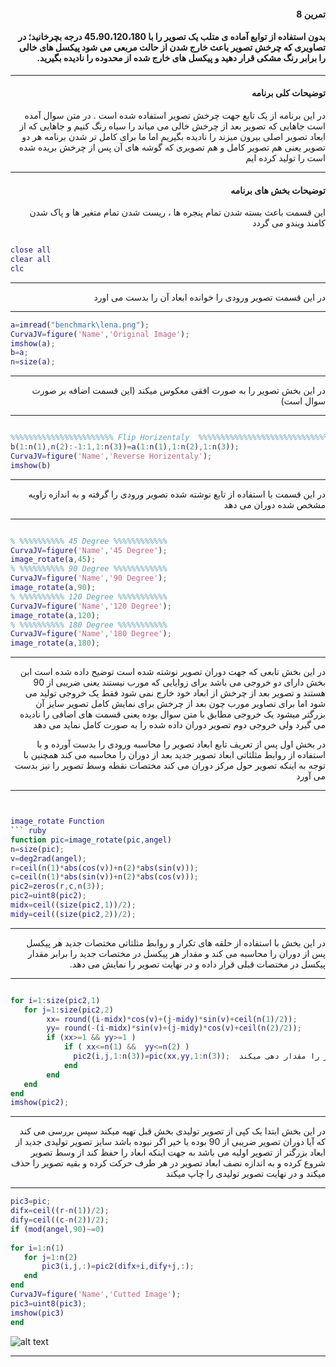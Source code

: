<div dir="rtl">

#### تمرین 8

#### بدون استفاده از توابع آماده ی متلب یک تصویر را با 45،90،120،180 درجه بچرخانید؛ در تصاویری که چرخش تصویر باعث خارج شدن از حالت مربعی می شود پیکسل های خالی را برابر رنگ مشکی قرار دهید و پیکسل های خارج شده از محدوده را نادیده بگیرید.
***
#### توضیحات کلی برنامه
در این برنامه از یک تابع جهت چرخش تصویر استفاده شده است . در متن سوال آمده است جاهایی که تصویر بعد از چرخش خالی می میاند را سیاه رنگ کنیم و جاهایی که از ابعاد تصویر اصلی بیرون میزند را نادیده بگیریم اما ما برای کامل تر شدن برنامه هر دو تصویر یعنی هم تصویر کامل و هم تصویری که گوشه های آن پس از چرخش بریده شده است را تولید کرده ایم
***

#### توضیحات بخش های برنامه
 این قسمت باعث بسته شدن تمام پنجره ها ، ریست شدن تمام متغیر ها و پاک شدن کامند ویندو می گردد <br />

</div>

```matlab

close all         
clear all         
clc    

```
***
<div dir="rtl">
 
  در این قسمت تصویر ورودی را خوانده ابعاد آن را بدست می اورد
 
 ***
 </div>
 
 
 ```matlab
a=imread("benchmark\lena.png");  
CurvaJV=figure('Name','Original Image'); 
imshow(a);  
b=a;             
n=size(a);         

```
***
<div dir="rtl">
 
  در این بخش تصویر را به صورت افقی معکوس میکند (این قسمت اضافه بر صورت سوال است)
  ***
  
 </div>

 
 ```matlab

 %%%%%%%%%%%%%%%%%%%%%%% Flip Horizentaly  %%%%%%%%%%%%%%%%%%%%%%%%%%%%%%%
b(1:n(1),n(2):-1:1,1:n(3))=a(1:n(1),1:n(2),1:n(3));  
CurvaJV=figure('Name','Reverse Horizentaly');        
imshow(b)                                             
```
***
<div dir="rtl">
 
 در این قسمت با استفاده از تابع نوشته شده تصویر ورودی را گرفته و به اندازه زاویه مشخص شده دوران می دهد
 ***
 
 </div>
 
 
 ```matlab

% %%%%%%%%%% 45 Degree %%%%%%%%%%%%
CurvaJV=figure('Name','45 Degree');                 
image_rotate(a,45);                                 
% %%%%%%%%%% 90 Degree %%%%%%%%%%%%
CurvaJV=figure('Name','90 Degree');               
image_rotate(a,90);                                
% %%%%%%%%%% 120 Degree %%%%%%%%%%%
CurvaJV=figure('Name','120 Degree');                 
image_rotate(a,120);                               
% %%%%%%%%%% 180 Degree %%%%%%%%%%%
CurvaJV=figure('Name','180 Degree');               
image_rotate(a,180);                                 
```
***
<div dir="rtl">
  
در این بخش تابعی که جهت دوران تصویر نوشته شده است توضیح داده شده است
ابن بخش دارای دو خروجی می باشد برای زوایایی که مورب نیستند یعنی ضریبی از 90 هستند و تصویر بعد از چرخش از ابعاد خود خارج نمی شود فقط یک خروجی تولید می شود
اما برای تصاویر مورب چون بعد از چرخش برای نمایش کامل تصویر سایز آن بزرگتر میشود یک خروجی مطابق با متن سوال بوده یعنی قسمت های اضافی را نادیده می گیرد ولی
خروجی دوم تصویر دوران داده شده را به صورت کامل نماید می دهد
 
 در بخش اول پس از تعریف تابع ابعاد تصویر را محاسبه ورودی را بدست آورده و با استفاده از روابط مثلثاتی ابعاد تصویر جدید بعد از دوران را محاسبه می کند
 همچنین با توجه به اینکه تصویر حول مرکز دوران می کند مختصات نقطه وسط تصویر را نیز بدست می آورد
 
 ***
 
 </div>
 
 
 ```matlab


image_rotate Function 
``` ruby
function pic=image_rotate(pic,angel)                 
n=size(pic);                                         
v=deg2rad(angel);                                    
r=ceil(n(1)*abs(cos(v))+n(2)*abs(sin(v)));                                
c=ceil(n(1)*abs(sin(v))+n(2)*abs(cos(v)));                         
pic2=zeros(r,c,n(3));                                
pic2=uint8(pic2);                                     
midx=ceil((size(pic2,1))/2);                        
midy=ceil((size(pic2,2))/2);                          
```
***
<div dir="rtl">
 
 در این بخش با استفاده از حلقه های تکرار و روابط مثلثاتی مختصات جدید هر پیکسل پس از دوران را محاسبه می کند و مقدار هر پیکسل در مختصات جدید را برابر
 مقدار پیکسل در مختصات قبلی قرار داده و در نهایت تصویر را نمایش می دهد.
 
 ***
 </div>
 
 
 ```matlab

for i=1:size(pic2,1)                                  
    for j=1:size(pic2,2)                                                      
         xx= round((i-midx)*cos(v)+(j-midy)*sin(v)+ceil(n(1)/2));                                       
         yy= round(-(i-midx)*sin(v)+(j-midy)*cos(v)+ceil(n(2)/2));                              
         if (xx>=1 && yy>=1 )                         
             if ( xx<=n(1) &&  yy<=n(2) )            
               pic2(i,j,1:n(3))=pic(xx,yy,1:n(3));  پیکسل مورد نظر را مقدار دهی میکند
             end  
         end
    end
end
imshow(pic2);                                       

```
***
<div dir="rtl">
 
 در این بخش ابتدا یک کپی از تصویر تولیدی بخش قبل تهیه میکند سپس بررسی می کند که آیا دوران تصویر ضریبی از 90 بوده یا خیر اگر نبوده باشد سایز تصویر تولیدی جدید از 
 ابعاد بزرگتر از تصویر اولیه می باشد به جهت اینکه ابعاد را حفظ کند از وسط تصویر شروع کرده و به اندازه نصف ابعاد تصویر در هر طرف حرکت کرده و بقیه تصویر را حذف 
 میکند و در نهایت تصویر تولیدی را چاپ میکند
 
  ***
 </div>
 
 
 ```matlab
pic3=pic;                                                  
difx=ceil((r-n(1))/2);                               
dify=ceil((c-n(2))/2);                               
if (mod(angel,90)~=0)                                
                                                     
for i=1:n(1)                                         
    for j=1:n(2)                                     
        pic3(i,j,:)=pic2(difx+i,dify+j,:);           
    end
end
CurvaJV=figure('Name','Cutted Image');                 
pic3=uint8(pic3);                                                       
imshow(pic3)                                        
end
```
![alt text](https://github.com/semnan-university-ai/image-processing-class/blob/ec436b2073664290ac3f0508f72503ef8aa13683/excersiecs/alirezachaji/8/Exce08.png)
***
